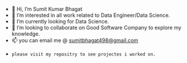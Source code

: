 - 👋 Hi, I’m Sumit Kumar Bhagat
- 👀 I’m interested in all work related to Data Engineer/Data Science.
- 🌱 I’m currently looking for Data Science.
- 💞️ I’m looking to collaborate on Good Software Company to explore my knowledge.
- 📫 you can email me @ sumitbhagat498@gmail.com
-     please visit my repositry to see projectes i worked on.
<!---
sumit9708/sumit9708 is a ✨ special ✨ repository because its `README.md` (this file) appears on your GitHub profile.
You can click the Preview link to take a look at your changes.
--->
